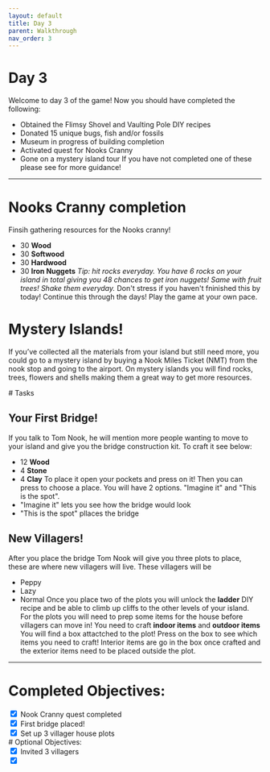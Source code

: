 ```yaml
---
layout: default
title: Day 3
parent: Walkthrough
nav_order: 3
---
```


# Day 3
Welcome to day 3 of the game! Now you should have completed the following:
- Obtained the Flimsy Shovel and Vaulting Pole DIY recipes
- Donated 15 unique bugs, fish and/or fossils
- Museum in progress of building completion
- Activated quest for Nooks Cranny
- Gone on a mystery island tour
If you have not completed one of these please see <link to previous day> for more guidance!

* * *

# Nooks Cranny completion
Finsih gathering resources for the Nooks cranny!
- 30 **Wood**
- 30 **Softwood**
- 30 **Hardwood**
- 30 **Iron Nuggets**
*Tip: hit rocks everyday. You have 6 rocks on your island in total giving you 48 chances to get iron nuggets! Same with fruit trees! Shake them everyday.*
Don't stress if you haven't fninished this by today! Continue this through the days! Play the game at your own pace.

# Mystery Islands!
If you’ve collected all the materials from your island but still need more, you could go to a mystery island by buying a Nook Miles Ticket (NMT) from the nook stop and going to the airport. On mystery islands you will find rocks, trees, flowers and shells making them a great way to get more resources.
<link to faq about mystery islands>
# Tasks

## Your First Bridge!
If you talk to Tom Nook, he will mention more people wanting to move to your island and give you the bridge construction kit. To craft it see below:
- 12 **Wood**
- 4 **Stone**
- 4 **Clay** 
To place it open your pockets and press <span class="icon-A"></span> on it! Then you can press <span class="icon-A"></span> to choose a place. You will have 2 options. "Imagine it" and "This is the spot".
- "Imagine it" lets you see how the bridge would look
- "This is the spot" pllaces the bridge

## New Villagers!
After you place the bridge Tom Nook will give you three plots to place, these are where new villagers will live. These villagers will be
- Peppy
- Lazy
- Normal
Once you place two of the plots you will unlock the **ladder** DIY recipe and be able to climb up cliffs to the other levels of your island. 
For the plots you will need to prep some items for the house before villagers can move in! You need to craft **indoor items** and **outdoor items** You will find a box attactched to the plot! Press <span class="icon-A"></span> on the box to see which items you need to craft! Interior items are go in the box once crafted and the exterior items need to be placed outside the plot.

* * *

# Completed Objectives:
<div>
  <input type="checkbox" checked="yes"/>  
    <label>Nook Cranny quest completed </label> <br>
  <input type="checkbox" checked="yes"/>  
    <label>First bridge placed! </label> <br>
  <input type="checkbox" checked="yes"/>  
    <label>Set up 3 villager house plots
</div>
# Optional Objectives:
<div>
  <input type="checkbox" checked="no"/>
    <label>Invited 3 villagers </label> <br>
  <input type="checkbox" checked="no"/>
</div>
